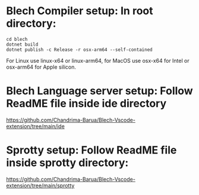 # Blech Compiler setup: In root directory:

```
cd blech
dotnet build
dotnet publish -c Release -r osx-arm64 --self-contained
```
For Linux use linux-x64 or linux-arm64, for MacOS use osx-x64 for Intel or osx-arm64 for Apple silicon.


# Blech Language server setup: Follow ReadME file inside  ide directory

https://github.com/Chandrima-Barua/Blech-Vscode-extension/tree/main/ide

# Sprotty setup: Follow ReadME file inside sprotty directory:

https://github.com/Chandrima-Barua/Blech-Vscode-extension/tree/main/sprotty